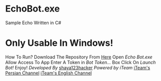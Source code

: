 # EchoBot.exe
Sample Echo Written in C#
# Only Usable In Windows!
How To Run?
Download The Repository From [Here](https://github.com/iTeam-co/EchoBot.exe/archive/master.zip)
Open *Echo Bot.exe*
Allow Access To App
Enter A Token in *Bot Token...* Box
Click On *Launch Bot!*
Enjoy!
*Developed By* [shaya123hacker](https://telegram.me/shayan123hacker)
*Powered by iTeam*
[iTeam's Persian Channel](https://telegram.me/iTeam_ir)
[iTeam's English Channel](https://telegram.me/iTeam_en)
